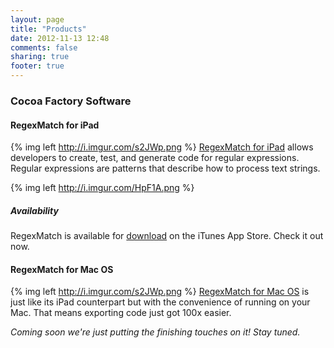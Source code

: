 ```yaml
---
layout: page
title: "Products"
date: 2012-11-13 12:48
comments: false
sharing: true
footer: true
---
```

### Cocoa Factory Software ###

#### RegexMatch for iPad ####
{% img left http://i.imgur.com/s2JWp.png %} [RegexMatch for iPad](/products/regexmatch) allows developers to create, test, and generate code for regular expressions.  Regular expressions are patterns that describe how to process text strings.

{% img left http://i.imgur.com/HpF1A.png %}
##### Availability #####
RegexMatch is available for [download](https://itunes.apple.com/us/app/regexmatch/id578617071?ls=1&mt=8#) on the iTunes App Store.  Check it out now.

#### RegexMatch for Mac OS ####
{% img left http://i.imgur.com/s2JWp.png %} [RegexMatch for Mac OS]() is just like its iPad counterpart but with the convenience of running on your Mac.  That means exporting code just got 100x easier.

_Coming soon we're just putting the finishing touches on it!  Stay tuned._